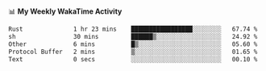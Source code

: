 <!--
**stamp711/stamp711** is a ✨ _special_ ✨ repository because its `README.md` (this file) appears on your GitHub profile.

Here are some ideas to get you started:

- 🔭 I’m currently working on ...
- 🌱 I’m currently learning ...
- 👯 I’m looking to collaborate on ...
- 🤔 I’m looking for help with ...
- 💬 Ask me about ...
- 📫 How to reach me: ...
- 😄 Pronouns: ...
- ⚡ Fun fact: ...
-->

📊 **My Weekly WakaTime Activity**

<!--START_SECTION:waka-->

```txt
Rust              1 hr 23 mins    █████████████████░░░░░░░░   67.74 %
sh                30 mins         ██████▒░░░░░░░░░░░░░░░░░░   24.92 %
Other             6 mins          █▒░░░░░░░░░░░░░░░░░░░░░░░   05.60 %
Protocol Buffer   2 mins          ▒░░░░░░░░░░░░░░░░░░░░░░░░   01.65 %
Text              0 secs          ░░░░░░░░░░░░░░░░░░░░░░░░░   00.10 %
```

<!--END_SECTION:waka-->
